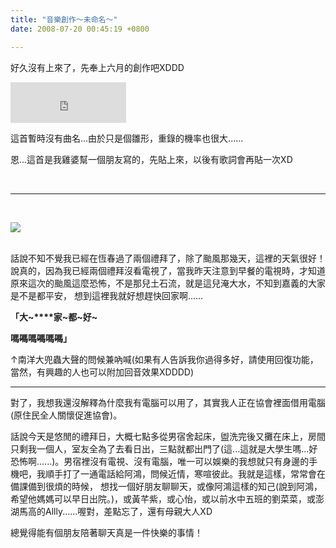```yaml
---
title: "音樂創作～未命名～"
date: 2008-07-20 00:45:19 +0800

---
```



好久沒有上來了，先奉上六月的創作吧XDDD



<iframe marginwidth="0" marginheight="0" src="http://vlog.xuite.net/vlog/guest/external.php?media_id=NFVvZURwLTEyNjAwMDIuZmx2&pt=2&ar=0&as=0" frameborder="0" width="185" scrolling="no" height="65"></iframe>



這首暫時沒有曲名...由於只是個雛形，重錄的機率也很大......



恩...這首是我雞婆幫一個朋友寫的，先貼上來，以後有歌詞會再貼一次XD



&nbsp;



---



&nbsp;



![](/images/slum-area/161_5.jpg)<br /><br />



話說不知不覺我已經在恆春過了兩個禮拜了，除了颱風那幾天，這裡的天氣很好！說真的，因為我已經兩個禮拜沒看電視了，當我昨天注意到早餐的電視時，才知道原來這次的颱風這麼恐怖，不是那兒土石流，就是這兒淹大水，不知到嘉義的大家是不是都平安， 想到這裡我就好想趕快回家啊......



**「大~****家~都~好~**



**嗎~~嗎~~嗎~~嗎~~嗎~~嗎~~」**



↑南洋大兜蟲大聲的問候兼吶喊(如果有人告訴我你過得多好，請使用回復功能，當然，有興趣的人也可以附加回音效果XDDDD)



---



對了，我想我還沒解釋為什麼我有電腦可以用了，其實我人正在協會裡面借用電腦(原住民全人關懷促進協會)。



話說今天是悠閒的禮拜日，大概七點多從男宿舍起床，盥洗完後又攤在床上，房間只剩我一個人，室友全為了去看日出，三點就都出門了(這...這就是大學生嗎...好恐怖啊......)。男宿裡沒有電視、沒有電腦，唯一可以娛樂的我想就只有身邊的手機吧，我順手打了一通電話給阿鴻，問候近情，寒喧彼此。我就是這樣，常常會在備課備到很煩的時候， 想找一個好朋友聊聊天，或像阿鴻這樣的知己(說到阿鴻，希望他媽媽可以早日出院。)，或黃芊紫，或心怡，或以前水中五班的劉菜菜，或澎湖馬高的Allly......喔對，差點忘了，還有母親大人XD



總覺得能有個朋友陪著聊天真是一件快樂的事情！


